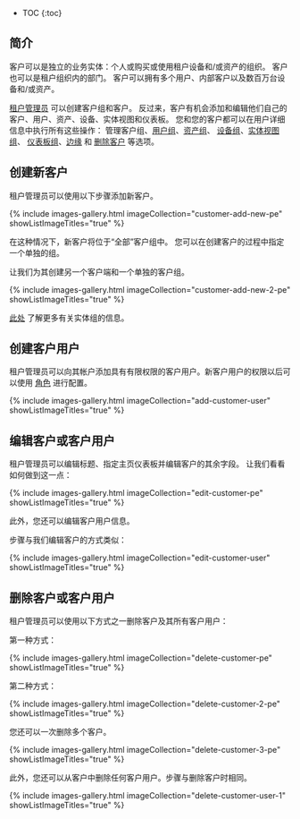 * TOC
{:toc}

## 简介

客户可以是独立的业务实体：个人或购买或使用租户设备和/或资产的组织。
客户也可以是租户组织内的部门。
客户可以拥有多个用户、内部客户以及数百万台设备和/或资产。

[租户管理员](/docs/{{docsPrefix}}user-guide/ui/tenants/) 可以创建客户组和客户。
反过来，客户有机会添加和编辑他们自己的客户、用户、资产、设备、实体视图和仪表板。
您和您的客户都可以在用户详细信息中执行所有这些操作：
管理客户组、[用户组](/docs/{{docsPrefix}}user-guide/ui/users/)、[资产组](/docs/{{docsPrefix}}user-guide/ui/assets/)、
[设备组](/docs/{{docsPrefix}}user-guide/ui/devices/)、[实体视图组](/docs/{{docsPrefix}}user-guide/entity-views/)、
[仪表板组](/docs/{{docsPrefix}}user-guide/dashboards/)、[边缘](/docs/pe/edge/) 和 [删除客户](#delete-customer) 等选项。


## 创建新客户

租户管理员可以使用以下步骤添加新客户。

{% include images-gallery.html imageCollection="customer-add-new-pe" showListImageTitles="true" %}

在这种情况下，新客户将位于“全部”客户组中。
您可以在创建客户的过程中指定一个单独的组。

让我们为其创建另一个客户端和一个单独的客户组。

{% include images-gallery.html imageCollection="customer-add-new-2-pe" showListImageTitles="true" %}

[此处](/docs/{{docsPrefix}}user-guide/groups/) 了解更多有关实体组的信息。

## 创建客户用户

租户管理员可以向其帐户添加具有有限权限的客户用户。新客户用户的权限以后可以使用 [角色](/docs/{{docsPrefix}}user-guide/rbac/) 进行配置。

{% include images-gallery.html imageCollection="add-customer-user" showListImageTitles="true" %}

## 编辑客户或客户用户

租户管理员可以编辑标题、指定主页仪表板并编辑客户的其余字段。
让我们看看如何做到这一点：

{% include images-gallery.html imageCollection="edit-customer-pe" showListImageTitles="true" %}

此外，您还可以编辑客户用户信息。

步骤与我们编辑客户的方式类似：

{% include images-gallery.html imageCollection="edit-customer-user" showListImageTitles="true" %}

## 删除客户或客户用户

租户管理员可以使用以下方式之一删除客户及其所有客户用户：

第一种方式：

{% include images-gallery.html imageCollection="delete-customer-pe" showListImageTitles="true" %}

第二种方式：

{% include images-gallery.html imageCollection="delete-customer-2-pe" showListImageTitles="true" %}

您还可以一次删除多个客户。

{% include images-gallery.html imageCollection="delete-customer-3-pe" showListImageTitles="true" %}

此外，您还可以从客户中删除任何客户用户。步骤与删除客户时相同。

{% include images-gallery.html imageCollection="delete-customer-user-1" showListImageTitles="true" %}